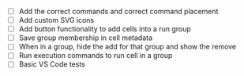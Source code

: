 - [ ] Add the correct commands and correct command placement
- [ ] Add custom SVG icons
- [ ] Add button functionality to add cells into a run group
- [ ] Save group membership in cell metadata
- [ ] When in a group, hide the add for that group and show the remove
- [ ] Run execution commands to run cell in a group
- [ ] Basic VS Code tests